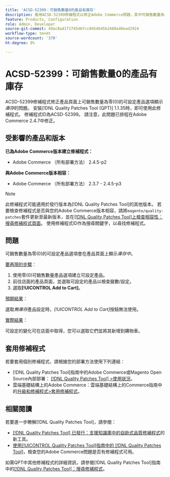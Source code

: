 ```yaml
---
title: 'ACSD-52399：可銷售數量0的產品有庫存'
description: 套用ACSD-52399修補程式以修正Adobe Commerce問題，其中可銷售數量為0的可設定產品選項在產品頁面上顯示*庫存*。
feature: Products, Configuration
role: Admin, Developer
source-git-commit: 49ac8ad1f174546fcc0454645b2480a40ead2924
workflow-type: tm+mt
source-wordcount: '370'
ht-degree: 0%

---
```


# ACSD-52399：可銷售數量0的產品有庫存

ACSD-52399修補程式修正產品頁面上可銷售數量為零(0)的可設定產品選項顯示&#x200B;*庫存*&#x200B;的問題。 安裝[!DNL Quality Patches Tool (QPT)] 1.1.35時，即可使用此修補程式。 修補程式ID為ACSD-52399。 請注意，此問題已排程在Adobe Commerce 2.4.7中修正。

## 受影響的產品和版本

**已為Adobe Commerce版本建立修補程式：**

* Adobe Commerce （所有部署方法） 2.4.5-p2

**與Adobe Commerce版本相容：**

* Adobe Commerce （所有部署方法） 2.3.7 - 2.4.5-p3

>[!NOTE]
>
>此修補程式可能適用於發行版本為[!DNL Quality Patches Tool]的其他版本。 若要檢查修補程式是否與您的Adobe Commerce版本相容，請將`magento/quality-patches`套件更新至最新版本，並在[[!DNL Quality Patches Tool]上檢查相容性：搜尋修補程式頁面](https://experienceleague.adobe.com/tools/commerce-quality-patches/index.html)。 使用修補程式ID作為搜尋關鍵字，以尋找修補程式。

## 問題

可銷售數量為零(0)的可設定產品選項會在產品頁面上顯示&#x200B;*庫存中*。

<u>要再現的步驟</u>：

1. 使用零(0)可銷售數量產品選項建立可設定產品。
1. 前往店面的產品頁面，並選取可設定的產品以檢查變數/設定。
1. 選取&#x200B;**[!UICONTROL Add to Cart]**。

<u>預期結果</u>：

選取&#x200B;*無庫存*&#x200B;產品設定時，*[!UICONTROL Add to Cart]*&#x200B;按鈕無法使用。

<u>實際結果</u>：

可設定的變化可在店面中取得，您可以選取它們並將其新增到購物車。

## 套用修補程式

若要套用個別修補程式，請根據您的部署方法使用下列連結：

* [!DNL Quality Patches Tool]指南中的Adobe Commerce或Magento Open Source內部部署： [[!DNL Quality Patches Tool] >使用狀況](https://experienceleague.adobe.com/docs/commerce-operations/tools/quality-patches-tool/usage.html)。
* 雲端基礎結構上的Adobe Commerce：雲端基礎結構上的Commerce指南中的[升級和修補程式>套用修補程式](https://experienceleague.adobe.com/docs/commerce-cloud-service/user-guide/develop/upgrade/apply-patches.html)。

## 相關閱讀

若要進一步瞭解[!DNL Quality Patches Tool]，請參閱：

* [[!DNL Quality Patches Tool] 已發行：支援知識庫中的自助式品質修補程式](https://experienceleague.adobe.com/en/docs/commerce-knowledge-base/kb/announcements/commerce-announcements/magento-quality-patches-released-new-tool-to-self-serve-quality-patches)的新工具。
* [使用[!UICONTROL Quality Patches Tool]指南中的 [!DNL Quality Patches Tool]](/help/tools/quality-patches-tool/patches-available-in-qpt/check-patch-for-magento-issue-with-magento-quality-patches.md)，檢查您的Adobe Commerce問題是否有修補程式可用。


如需QPT中其他修補程式的詳細資訊，請參閱[!DNL Quality Patches Tool]指南中的[[!DNL Quality Patches Tool]：搜尋修補程式](https://experienceleague.adobe.com/tools/commerce-quality-patches/index.html)。
